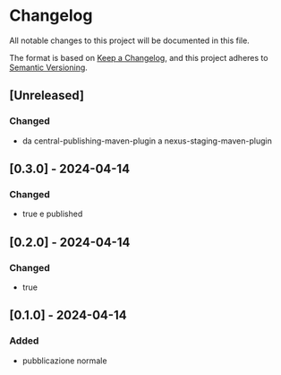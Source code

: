 # Changelog

All notable changes to this project will be documented in this file.

The format is based on [Keep a Changelog](https://keepachangelog.com/en/1.1.0/),
and this project adheres to [Semantic Versioning](https://semver.org/spec/v2.0.0.html).

## [Unreleased]

### Changed

- da central-publishing-maven-plugin a nexus-staging-maven-plugin

## [0.3.0] - 2024-04-14

### Changed

- <autoPublish>true</autoPublish> e <waitUntil>published</waitUntil>

## [0.2.0] - 2024-04-14

### Changed

- <autoReleaseAfterClose>true</autoReleaseAfterClose>

## [0.1.0] - 2024-04-14

### Added

- pubblicazione normale